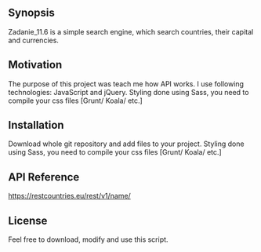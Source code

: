 ## Synopsis

Zadanie_11.6 is a simple search engine, which search countries, their capital and currencies. 

## Motivation

The purpose of this project was teach me how API works. I use following technologies: JavaScript and jQuery. Styling done using Sass, you need to compile your css files [Grunt/ Koala/ etc.]

## Installation

Download whole git repository and add files to your project. Styling done using Sass, you need to compile your css files [Grunt/ Koala/ etc.]

## API Reference

https://restcountries.eu/rest/v1/name/

## License

Feel free to download, modify and use this script.
